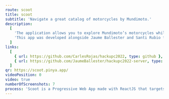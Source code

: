 ```yaml
---
route: scoot
title: scoot
subtitle: 'Navigate a great catalog of motorcycles by Mundimoto.'
description:
  [
    'The application allows you to explore Mundimoto’s motorcycles while it learns your preferences to show you more relevant results.',
    'This app was developed alongside Jaume Ballester and Santi Rubio for the 2022 HackUPC.',
  ]
links:
  [
    { url: https://github.com/CarlesRojas/hackupc2022, type: github },
    { url: https://github.com/JaumeBallester/hackupc2022-server, type: github },
  ]
qr: https://scoot.pinya.app/
videoPosition: 0
video: true
numberOfScreenshots: 7
process: 'Scoot is a Progressive Web App made with ReactJS that targets mobile, tablet and desktop devices. You can also add it to your phone by scanning or clicking this QR and adding the website to your Home Screen.'
---
```

